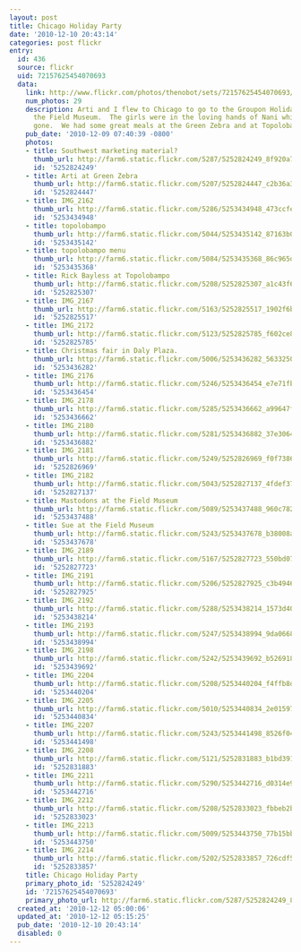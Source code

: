 ```yaml
---
layout: post
title: Chicago Holiday Party
date: '2010-12-10 20:43:14'
categories: post flickr
entry:
  id: 436
  source: flickr
  uid: 72157625454070693
  data:
    link: http://www.flickr.com/photos/thenobot/sets/72157625454070693/
    num_photos: 29
    description: Arti and I flew to Chicago to go to the Groupon Holiday Party at
      the Field Museum.  The girls were in the loving hands of Nani while we were
      gone.  We had some great meals at the Green Zebra and at Topolobampo.
    pub_date: '2010-12-09 07:40:39 -0800'
    photos:
    - title: Southwest marketing material?
      thumb_url: http://farm6.static.flickr.com/5287/5252824249_8f920a7d68_s.jpg
      id: '5252824249'
    - title: Arti at Green Zebra
      thumb_url: http://farm6.static.flickr.com/5207/5252824447_c2b36a37c0_s.jpg
      id: '5252824447'
    - title: IMG_2162
      thumb_url: http://farm6.static.flickr.com/5286/5253434948_473ccfeeaf_s.jpg
      id: '5253434948'
    - title: topolobampo
      thumb_url: http://farm6.static.flickr.com/5044/5253435142_87163b06c2_s.jpg
      id: '5253435142'
    - title: topolobampo menu
      thumb_url: http://farm6.static.flickr.com/5084/5253435368_86c965daf1_s.jpg
      id: '5253435368'
    - title: Rick Bayless at Topolobampo
      thumb_url: http://farm6.static.flickr.com/5208/5252825307_a1c43f61fa_s.jpg
      id: '5252825307'
    - title: IMG_2167
      thumb_url: http://farm6.static.flickr.com/5163/5252825517_1902f6bca8_s.jpg
      id: '5252825517'
    - title: IMG_2172
      thumb_url: http://farm6.static.flickr.com/5123/5252825785_f602ce8a9b_s.jpg
      id: '5252825785'
    - title: Christmas fair in Daly Plaza.
      thumb_url: http://farm6.static.flickr.com/5006/5253436282_5633250bd3_s.jpg
      id: '5253436282'
    - title: IMG_2176
      thumb_url: http://farm6.static.flickr.com/5246/5253436454_e7e71fb17f_s.jpg
      id: '5253436454'
    - title: IMG_2178
      thumb_url: http://farm6.static.flickr.com/5285/5253436662_a99647faa8_s.jpg
      id: '5253436662'
    - title: IMG_2180
      thumb_url: http://farm6.static.flickr.com/5281/5253436882_37e3064361_s.jpg
      id: '5253436882'
    - title: IMG_2181
      thumb_url: http://farm6.static.flickr.com/5249/5252826969_f0f7386950_s.jpg
      id: '5252826969'
    - title: IMG_2182
      thumb_url: http://farm6.static.flickr.com/5043/5252827137_4fdef377cd_s.jpg
      id: '5252827137'
    - title: Mastodons at the Field Museum
      thumb_url: http://farm6.static.flickr.com/5089/5253437488_960c782005_s.jpg
      id: '5253437488'
    - title: Sue at the Field Museum
      thumb_url: http://farm6.static.flickr.com/5243/5253437678_b38008a435_s.jpg
      id: '5253437678'
    - title: IMG_2189
      thumb_url: http://farm6.static.flickr.com/5167/5252827723_550bd076e2_s.jpg
      id: '5252827723'
    - title: IMG_2191
      thumb_url: http://farm6.static.flickr.com/5206/5252827925_c3b4946a44_s.jpg
      id: '5252827925'
    - title: IMG_2192
      thumb_url: http://farm6.static.flickr.com/5288/5253438214_1573d40ef2_s.jpg
      id: '5253438214'
    - title: IMG_2193
      thumb_url: http://farm6.static.flickr.com/5247/5253438994_9da06686ed_s.jpg
      id: '5253438994'
    - title: IMG_2198
      thumb_url: http://farm6.static.flickr.com/5242/5253439692_b526918f1b_s.jpg
      id: '5253439692'
    - title: IMG_2204
      thumb_url: http://farm6.static.flickr.com/5208/5253440204_f4ffb8dd27_s.jpg
      id: '5253440204'
    - title: IMG_2205
      thumb_url: http://farm6.static.flickr.com/5010/5253440834_2e01597391_s.jpg
      id: '5253440834'
    - title: IMG_2207
      thumb_url: http://farm6.static.flickr.com/5243/5253441498_8526f047ee_s.jpg
      id: '5253441498'
    - title: IMG_2208
      thumb_url: http://farm6.static.flickr.com/5121/5252831883_b1bd391d82_s.jpg
      id: '5252831883'
    - title: IMG_2211
      thumb_url: http://farm6.static.flickr.com/5290/5253442716_d0314e9213_s.jpg
      id: '5253442716'
    - title: IMG_2212
      thumb_url: http://farm6.static.flickr.com/5208/5252833023_fbbeb2b8b3_s.jpg
      id: '5252833023'
    - title: IMG_2213
      thumb_url: http://farm6.static.flickr.com/5009/5253443750_77b15bba9e_s.jpg
      id: '5253443750'
    - title: IMG_2214
      thumb_url: http://farm6.static.flickr.com/5202/5252833857_726cdf5c0f_s.jpg
      id: '5252833857'
    title: Chicago Holiday Party
    primary_photo_id: '5252824249'
    id: '72157625454070693'
    primary_photo_url: http://farm6.static.flickr.com/5287/5252824249_8f920a7d68_m.jpg
  created_at: '2010-12-12 05:00:06'
  updated_at: '2010-12-12 05:15:25'
  pub_date: '2010-12-10 20:43:14'
  disabled: 0
---
```

